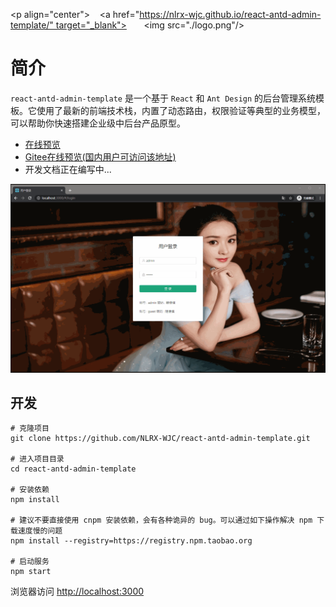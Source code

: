 <p align="center">
   <a href="https://nlrx-wjc.github.io/react-antd-admin-template/" target="_blank">
      <img src="./logo.png"/>
   </a>
</p>

# 简介

`react-antd-admin-template` 是一个基于 `React` 和 `Ant Design` 的后台管理系统模板。它使用了最新的前端技术栈，内置了动态路由，权限验证等典型的业务模型，可以帮助你快速搭建企业级中后台产品原型。

- [在线预览](https://nlrx-wjc.github.io/react-antd-admin-template/)
- [Gitee在线预览(国内用户可访问该地址)](https://nlrx-wjc.github.io/react-antd-admin-template/)
- 开发文档正在编写中...

![](./guide.gif)

## 开发

```
# 克隆项目
git clone https://github.com/NLRX-WJC/react-antd-admin-template.git

# 进入项目目录
cd react-antd-admin-template

# 安装依赖
npm install

# 建议不要直接使用 cnpm 安装依赖，会有各种诡异的 bug。可以通过如下操作解决 npm 下载速度慢的问题
npm install --registry=https://registry.npm.taobao.org

# 启动服务
npm start
```

浏览器访问 [http://localhost:3000](http://localhost:3000/)